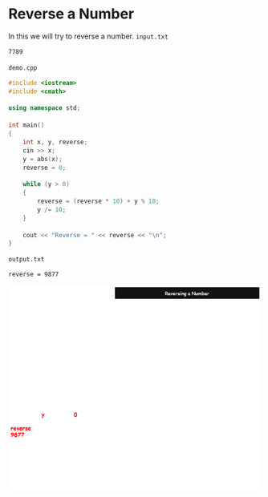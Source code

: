# Reverse a Number

In this we will try to reverse a number.
`input.txt`

```txt
7789
```

`demo.cpp`

```cpp
#include <iostream>
#include <cmath>

using namespace std;

int main()
{
    int x, y, reverse;
    cin >> x;
    y = abs(x);
    reverse = 0;

    while (y > 0)
    {
        reverse = (reverse * 10) + y % 10;
        y /= 10;
    }

    cout << "Reverse = " << reverse << "\n";
}
```

`output.txt`

```txt
reverse = 9877
```

![image](assets/reverse%20a%20number.png)
